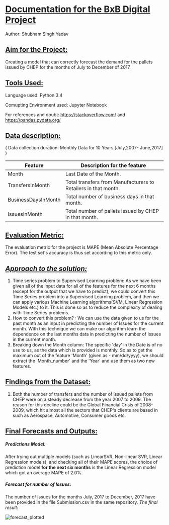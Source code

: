 # <u>Documentation for the BxB Digital Project</u>

Author: Shubham Singh Yadav



## <u>Aim for the Project:</u>

Creating a model that can correctly forecast the demand for the pallets issued by CHEP for the months of July to December of 2017. 

## <u>Tools Used:</u>

Language used: Python 3.4

Comupting Environment used: Jupyter Notebook

For references and doubt: https://stackoverflow.com/ and https://pandas.pydata.org/

## <u>Data description:</u>

( Data collection duration: Monthly Data for 10 Years [July,2007- June,2017] )

| Feature             | Description for the feature                                  |
| ------------------- | ------------------------------------------------------------ |
| Month               | Last Date of the Month.                                      |
| TransfersInMonth    | Total transfers from Manufacturers to Retailers in that month. |
| BusinessDaysInMonth | Total number of business days in that month.                 |
| IssuesInMonth       | Total number of pallets issued by CHEP in that month.        |

## <u>Evaluation Metric:</u> 

The evaluation metric for the project is MAPE (Mean Absolute Percentage Error). The test set's accuracy is thus set according to this metric only. 

## **<u>*Approach to the solution:*</u>** 

1. Time series problem to Supervised Learning problem: 
   As we have been given all of the input data for all of the features for the next 6 months (except for the output that we have to predict), we could convert this Time Series problem into a Supervised Learning problem, and then we can apply various Machine Learning algorithms(SVM, Linear Regression Models etc.) to it. This is done so as to reduce the complexity of dealing with Time Series problems. 
2. How to convert this problem? :
   We can use the data given to us for the past month as an input in predicting the number of Issues for the current month. With this technique we can make our algorithm learn the dependence on the last months data in predicting the number of Issues in the current month. 
3. Breaking down the Month column: 
   The specific 'day' in the Date is of no use to us, as the data which is provided is monthly. So as to get the maximum out of the feature 'Month' (given as - mm/dd/yyyy), we should extract the 'Month_number' and the 'Year' and use them as two new features.

## <u>Findings from the Dataset:</u>

1. Both the number of transfers and the number of issued pallets from CHEP were on a steady decrease from the year 2007 to 2009. The reason for this decline could be the Global Financial Crisis of 2008-2009, which hit almost all the sectors that CHEP's clients are based in such as Aerospace, Automotive, Consumer goods etc.

## <u>Final Forecasts and Outputs:</u> 

##### Predictions Model: 

After trying out multiple models (such as LinearSVR, Non-linear SVR, Linear Regression models), and checking all of their MAPE scores, the choice of prediction model **for the next six months** is the Linear Regression model which got an average MAPE of 2.0%. 

##### Forecast for number of Issues: 

The number of Issues for the months July, 2017 to December, 2017 have been provided in the file Submission.csv in the same repository. *The final result*:  

![forecast_plotted](https://user-images.githubusercontent.com/15797312/37564914-6f07c9ea-2ac5-11e8-8ec1-2b80f4fba0d6.png)
